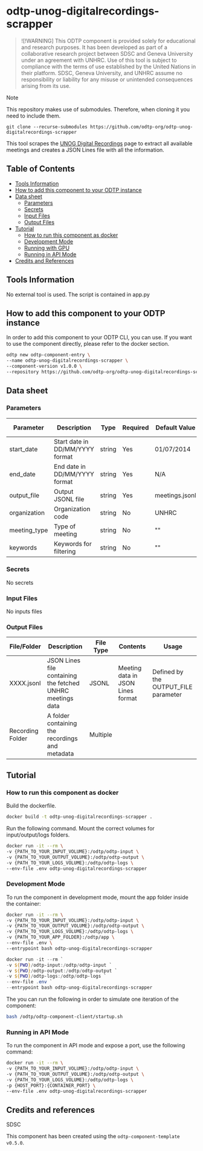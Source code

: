 # odtp-unog-digitalrecordings-scrapper

> ![!WARNING]
> This ODTP component is provided solely for educational and research purposes. It has been developed as part of a collaborative research project between SDSC and Geneva University under an agreement with UNHRC. Use of this tool is subject to compliance with the terms of use established by the United Nations in their platform. SDSC, Geneva University, and UNHRC assume no responsibility or liability for any misuse or unintended consequences arising from its use.


> [!NOTE]  
> This repository makes use of submodules. Therefore, when cloning it you need to include them.
>  
> `git clone --recurse-submodules https://github.com/odtp-org/odtp-unog-digitalrecordings-scrapper`

This tool scrapes the [UNOG Digital Recordings](https://conf.unog.ch/digitalrecordings/en) page to extract all available meetings and creates a JSON Lines file with all the information.

## Table of Contents

- [Tools Information](#tools-information)
- [How to add this component to your ODTP instance](#how-to-add-this-component-to-your-odtp-instance)
- [Data sheet](#data-sheet)
    - [Parameters](#parameters)
    - [Secrets](#secrets)
    - [Input Files](#input-files)
    - [Output Files](#output-files)
- [Tutorial](#tutorial)
    - [How to run this component as docker](#how-to-run-this-component-as-docker)
    - [Development Mode](#development-mode)
    - [Running with GPU](#running-with-gpu)
    - [Running in API Mode](#running-in-api-mode)
- [Credits and References](#credits-and-references)

## Tools Information

No external tool is used. The script is contained in app.py

## How to add this component to your ODTP instance

In order to add this component to your ODTP CLI, you can use. If you want to use the component directly, please refer to the docker section. 

``` bash
odtp new odtp-component-entry \
--name odtp-unog-digitalrecordings-scrapper \
--component-version v1.0.0 \
--repository https://github.com/odtp-org/odtp-unog-digitalrecordings-scrapper 
```

## Data sheet

### Parameters

| Parameter    | Description                                      | Type   | Required | Default Value    | Possible Values | Constraints |
|--------------|--------------------------------------------------|--------|----------|------------------|-----------------|-------------|
| start_date   | Start date in DD/MM/YYYY format                  | string | Yes      | 01/07/2014       | N/A             | N/A         |
| end_date     | End date in DD/MM/YYYY format                    | string | Yes      | N/A              | N/A             | N/A         |
| output_file  | Output JSONL file                                | string | Yes      | meetings.jsonl   | N/A             | N/A         |
| organization | Organization code                                | string | No       | UNHRC            | N/A             | N/A         |
| meeting_type | Type of meeting                                  | string | No       | ""               | N/A             | N/A         |
| keywords     | Keywords for filtering                           | string | No       | ""               | N/A             | N/A         |

### Secrets

No secrets

### Input Files

No inputs files

### Output Files

| File/Folder | Description | File Type | Contents | Usage |
| --- | --- | --- | --- | --- |
| XXXX.jsonl | JSON Lines file containing the fetched UNHRC meetings data | JSONL | Meeting data in JSON Lines format | Defined by the OUTPUT_FILE parameter |
| Recording Folder | A folder containing the recordings and metadata | Multiple |  |  |

## Tutorial

### How to run this component as docker

Build the dockerfile.

``` bash
docker build -t odtp-unog-digitalrecordings-scrapper .
```

Run the following command. Mount the correct volumes for input/output/logs folders.

``` bash
docker run -it --rm \
-v {PATH_TO_YOUR_INPUT_VOLUME}:/odtp/odtp-input \
-v {PATH_TO_YOUR_OUTPUT_VOLUME}:/odtp/odtp-output \
-v {PATH_TO_YOUR_LOGS_VOLUME}:/odtp/odtp-logs \
--env-file .env odtp-unog-digitalrecordings-scrapper
```

### Development Mode

To run the component in development mode, mount the app folder inside the container:

``` bash
docker run -it --rm \
-v {PATH_TO_YOUR_INPUT_VOLUME}:/odtp/odtp-input \
-v {PATH_TO_YOUR_OUTPUT_VOLUME}:/odtp/odtp-output \
-v {PATH_TO_YOUR_LOGS_VOLUME}:/odtp/odtp-logs \
-v {PATH_TO_YOUR_APP_FOLDER}:/odtp/app \
--env-file .env \
--entrypoint bash odtp-unog-digitalrecordings-scrapper
```

``` powershell
docker run -it --rm `
-v ${PWD}/odtp-input:/odtp/odtp-input `
-v ${PWD}/odtp-output:/odtp/odtp-output `
-v ${PWD}/odtp-logs:/odtp/odtp-logs `
--env-file .env `
--entrypoint bash odtp-unog-digitalrecordings-scrapper
```

The you can run the following in order to simulate one iteration of the component:

``` bash
bash /odtp/odtp-component-client/startup.sh
```

### Running in API Mode

To run the component in API mode and expose a port, use the following command:

``` bash
docker run -it --rm \
-v {PATH_TO_YOUR_INPUT_VOLUME}:/odtp/odtp-input \
-v {PATH_TO_YOUR_OUTPUT_VOLUME}:/odtp/odtp-output \
-v {PATH_TO_YOUR_LOGS_VOLUME}:/odtp/odtp-logs \
-p {HOST_PORT}:{CONTAINER_PORT} \
--env-file .env odtp-unog-digitalrecordings-scrapper
```


## Credits and references

SDSC

This component has been created using the `odtp-component-template` `v0.5.0`. 